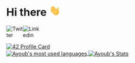 # Hi there  <img src="https://github.com/ABSphreak/ABSphreak/blob/master/gifs/Hi.gif" width="30px"><a href="https://twitter.com/Imaqtpotatoe" target="_blank">
  <img align="left" alt="Twitter" width="44px" src="https://img.icons8.com/color/344/twitter-squared.png" />
</a>
<a href="https://www.linkedin.com/in/souinia-ayoub" target="_blank">
  <img align="left" alt="Linkedin" width="44px" src="https://img.icons8.com/color/344/linkedin.png" />
</a>
<br /><br />

[![42 Profile Card](https://1337-readme.vercel.app/api/profile?cursus=42cursus&dark=false&login=asouinia)](https://github.com/souiniaayoub)
<br />
<a href="https://github.com/souiniaayoub/">
  <img align="center" src="https://github-readme-stats.vercel.app/api/top-langs/?username=souiniaayoub&layout=compact&theme=synthwave" alt="Ayoub's most used languages" />
</a>
<a href="https://github.com/souiniaayoub/">
  <img align="center" height=200 width=450 src="https://github-readme-stats.vercel.app/api?username=souiniaayoub&show_icons=true&theme=synthwave&count_private=true&include_all_commits=true&hide=stars" alt="Ayoub's Stats" />
</a>


<!--
**0x1e0000/0x1e0000** is a ✨ _special_ ✨ repository because its `README.md` (this file) appears on your GitHub profile.

Here are some ideas to get you started:

- 🔭 I’m currently working on ...
- 🌱 I’m currently learning ...
- 👯 I’m looking to collaborate on ...
- 🤔 I’m looking for help with ...
- 💬 Ask me about ...
- 📫 How to reach me: ...
- 😄 Pronouns: ...
- ⚡ Fun fact: ...
-->

